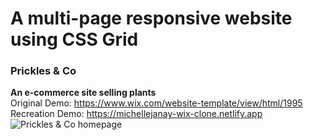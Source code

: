 # A multi-page responsive website using CSS Grid

### Prickles & Co
**An e-commerce site selling plants**<br/>
Original Demo: https://www.wix.com/website-template/view/html/1995<br/>
Recreation Demo: https://michellejanay-wix-clone.netlify.app
![Prickles & Co homepage](./designs/Cactus%20shop.png)
